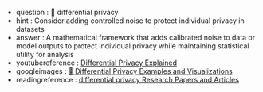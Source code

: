 - question : 🤫 differential privacy
- hint : Consider adding controlled noise to protect individual privacy in datasets
- answer : A mathematical framework that adds calibrated noise to data or model outputs to protect individual privacy while maintaining statistical utility for analysis
- youtubereference : <a href="https://www.youtube.com/watch?v=gI0wk1CXlsQ" target="_blank">Differential Privacy Explained</a>
- googleimages : <a href="https://www.google.com/search?q=🤫+differential+privacy+AI+security+machine+learning&tbm=isch" target="_blank">🤫 Differential Privacy Examples and Visualizations</a>
- readingreference : <a href="https://www.google.com/search?q=differential privacy+AI+security+research+papers" target="_blank">differential privacy Research Papers and Articles</a>
